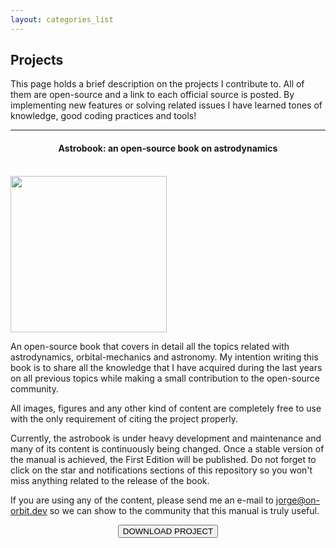 ```yaml
---
layout: categories_list
---
```


## Projects

This page holds a brief description on the projects I contribute to. All of them
are open-source and a link to each official source is posted. By implementing new
features or solving related issues I have learned tones of knowledge, good
coding practices and tools!


<hr class="striped-border">

<h4 style="text-align: center">Astrobook: an open-source book on astrodynamics</h4>
<br>
<img class="imgleft" src="{{site.url}}/img/astrobook.png" style="width:250px">

An open-source book that covers in detail all the topics related with
astrodynamics, orbital-mechanics and astronomy. My intention writing this book
is to share all the knowledge that I have acquired during the last years on all
previous topics while making a small contribution to the open-source community.

All images, figures and any other kind of content are completely free to use
with the only requirement of citing the project properly.

Currently, the astrobook is under heavy development and maintenance and many of
its content is continuously being changed. Once a stable version of the manual
is achieved, the First Edition will be published. Do not forget to click on the
star and notifications sections of this repository so you won't miss anything
related to the release of the book.

If you are using any of the content, please send me an e-mail to <a
style="color:magenta" href="mailto:jorge@on-dev.com">jorge@on-orbit.dev</a> so
we can show to the community that this manual is truly useful.

<p style="text-align: center">
<button href="https://www.github.com/astrobook/astrobook">DOWNLOAD PROJECT</button>
</p>

